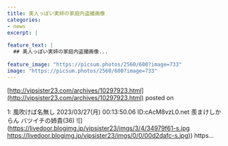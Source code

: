 ```yaml
---
title: 美人っぽい実姉の家庭内盗撮画像
categories:
- news
excerpt: |
  
feature_text: |
  ## 美人っぽい実姉の家庭内盗撮画像...
  
feature_image: "https://picsum.photos/2560/600?image=733"
image: "https://picsum.photos/2560/600?image=733"
---
```


[http://vipsister23.com/archives/10297923.html](http://vipsister23.com/archives/10297923.html)
posted on 

<!--more-->

1: 風吹けば名無し 2023/03/27(月) 00:13:50.06 ID:cAcM8vzL0.net 羨まけしからん バツイチの姉貴(36) ![](https://livedoor.blogimg.jp/vipsister23/imgs/3/4/34979f61-s.jpg [https://livedoor.blogimg.jp/vipsister23/imgs/0/0/00d2dafc-s.jpg)](https://livedoor.blogimg.jp/vipsister23/imgs/0/0/00d2dafc-s.jpg)) https...
